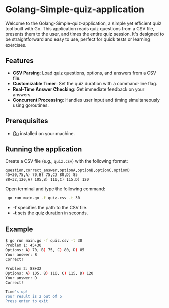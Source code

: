 # Golang-Simple-quiz-application

Welcome to the Golang-Simple-quiz-application, a simple yet efficient quiz tool built with Go. This application reads quiz questions from a CSV file, presents them to the user, and times the entire quiz session. It's designed to be straightforward and easy to use, perfect for quick tests or learning exercises.

## Features

- **CSV Parsing**: Load quiz questions, options, and answers from a CSV file.
- **Customizable Timer**: Set the quiz duration with a command-line flag.
- **Real-Time Answer Checking**: Get immediate feedback on your answers.
- **Concurrent Processing**: Handles user input and timing simultaneously using goroutines.

## Prerequisites
- [Go](https://golang.org/doc/install) installed on your machine.

## Running the application 

 Create a CSV file (e.g., `quiz.csv`) with the following format:
   ```csv
   question,correct_answer,optionA,optionB,optionC,optionD
   45+30,75,A) 70,B) 75,C) 80,D) 85
   88+32,120,A) 105,B) 110,C) 115,D) 120
  ```

Open terminal and type the following command:
  ```bash
   go run main.go -f quiz.csv -t 30
  ```

- **-f** specifies the path to the CSV file.
- **-t** sets the quiz duration in seconds.

## Example

``` bash
$ go run main.go -f quiz.csv -t 30
Problem 1: 45+30
Options: A) 70, B) 75, C) 80, D) 85
Your answer: B
Correct!

Problem 2: 88+32
Options: A) 105, B) 110, C) 115, D) 120
Your answer: D
Correct!

Time's up!
Your result is 2 out of 5
Press enter to exit
```



